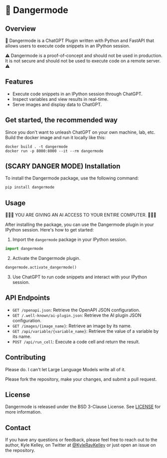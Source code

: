 # 🚨 Dangermode

## Overview

🚨 Dangermode is a ChatGPT Plugin written with Python and FastAPI that allows users to execute code snippets in an IPython session.

⚠️ Dangermode is a proof-of-concept and should not be used in production. It is not secure and should not be used to execute code on a remote server. ⚠️

## Features

- Execute code snippets in an IPython session through ChatGPT.
- Inspect variables and view results in real-time.
- Serve images and display data to ChatGPT.

## Get started, the recommended way

Since you don't want to unleash ChatGPT on your own machine, lab, etc. Build the docker image and run it locally like this:

```
docker build . -t dangermode
docker run -p 8000:8000 --it --rm dangermode
```

## (SCARY DANGER MODE) Installation

To install the Dangermode package, use the following command:

```bash
pip install dangermode
```

## Usage

🚨🚨🚨 YOU ARE GIVING AN AI ACCESS TO YOUR ENTIRE COMPUTER. 🚨🚨🚨

After installing the package, you can use the Dangermode plugin in your IPython session. Here's how to get started:

1. Import the `dangermode` package in your IPython session.

```python
import dangermode
```

2. Activate the Dangermode plugin.

```python
dangermode.activate_dangermode()
```

3. Use ChatGPT to run code snippets and interact with your IPython session.

## API Endpoints

- `GET /openapi.json`: Retrieve the OpenAPI JSON configuration.
- `GET /.well-known/ai-plugin.json`: Retrieve the AI plugin JSON configuration.
- `GET /images/{image_name}`: Retrieve an image by its name.
- `GET /api/variable/{variable_name}`: Retrieve the value of a variable by its name.
- `POST /api/run_cell`: Execute a code cell and return the result.

## Contributing

Please do. I can't let Large Language Models write all of it.

Please fork the repository, make your changes, and submit a pull request.

## License

Dangermode is released under the BSD 3-Clause License. See [LICENSE](LICENSE) for more information.

## Contact

If you have any questions or feedback, please feel free to reach out to the author, Kyle Kelley, on Twitter at [@KyleRayKelley](https://twitter.com/KyleRayKelley) or just open an issue on the repository.
